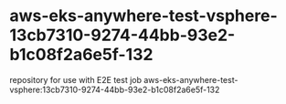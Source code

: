 # aws-eks-anywhere-test-vsphere-13cb7310-9274-44bb-93e2-b1c08f2a6e5f-132
repository for use with E2E test job aws-eks-anywhere-test-vsphere:13cb7310-9274-44bb-93e2-b1c08f2a6e5f-132
